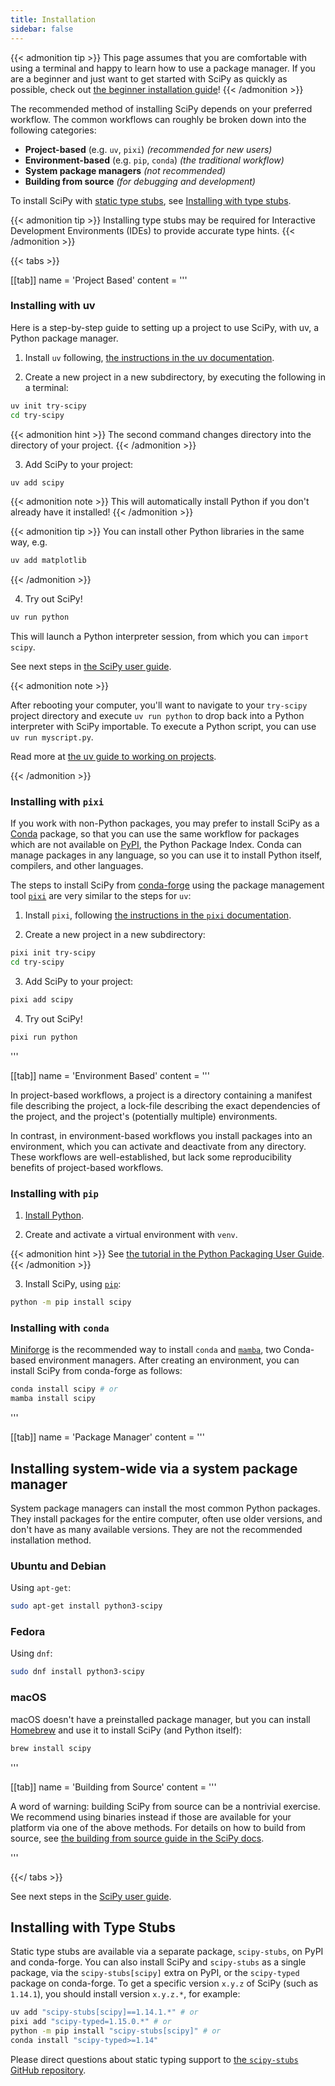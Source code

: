 ```yaml
---
title: Installation
sidebar: false
---
```


{{< admonition tip >}}
This page assumes that you are comfortable with using a terminal and happy to learn
how to use a package manager. If you are a beginner and just want to get started
with SciPy as quickly as possible, check out
[the beginner installation guide](./beginner-install.md)!
{{< /admonition >}}

The recommended method of installing SciPy depends on your preferred workflow.
The common workflows can roughly be broken down into the following
categories:

- **Project-based** (e.g. `uv`, `pixi`) *(recommended for new users)*
- **Environment-based** (e.g. `pip`, `conda`) *(the traditional workflow)*
- **System package managers** *(not recommended)*
- **Building from source** *(for debugging and development)*

To install SciPy with [static type stubs],
see [Installing with type stubs](#type-stubs).

[static type stubs]: https://typing.readthedocs.io/en/latest/guides/libraries.html

{{< admonition tip >}}
Installing type stubs may be required for
Interactive Development Environments (IDEs) to provide accurate type hints.
{{< /admonition >}}


{{< tabs >}}

[[tab]]
name = 'Project Based'
content = '''
<a name="project-based"></a>

### Installing with uv

Here is a step-by-step guide to setting up a project to use SciPy, with uv, a Python package manager.

1. Install `uv` following, [the instructions in the uv documentation](https://docs.astral.sh/uv/getting-started/installation/).

2. Create a new project in a new subdirectory, by executing the following in a terminal:
```bash
uv init try-scipy
cd try-scipy
```
{{< admonition hint >}}
The second command changes directory into the directory of your project.
{{< /admonition >}}

3. Add SciPy to your project:
```bash
uv add scipy
```

{{< admonition note >}}
This will automatically install Python if you don't already have it installed!
{{< /admonition >}}

{{< admonition tip >}}
You can install other Python libraries in the same way, e.g.
```bash
uv add matplotlib
```
{{< /admonition >}}

4. Try out SciPy!
```bash
uv run python
```
This will launch a Python interpreter session, from which you can `import scipy`.

<!-- prettier-ignore-end -->

See next steps in [the SciPy user guide][scipy-user-guide].

[scipy-user-guide]: https://docs.scipy.org/doc/scipy/tutorial/

{{< admonition note >}}

After rebooting your computer, you'll want to navigate to your `try-scipy`
project directory and execute `uv run python` to drop back into a Python interpreter
with SciPy importable.
To execute a Python script, you can use `uv run myscript.py`.

Read more at [the uv guide to working on projects][uv-projects].

[uv-projects]: https://docs.astral.sh/uv/guides/projects/

{{< /admonition >}}

### Installing with `pixi`

If you work with non-Python packages, you may prefer to install SciPy as
a [Conda] package, so that you can use the same workflow for packages which
are not available on [PyPI](https://pypi.org/), the Python Package Index.
Conda can manage packages in any language, so you can use it to install
Python itself, compilers, and other languages.

[Conda]: https://docs.conda.io/projects/conda/en/latest/index.html

The steps to install SciPy from [conda-forge] using the package management
tool [`pixi`] are very similar to the steps for `uv`:

[conda-forge]: https://conda-forge.org/
[`pixi`]: https://pixi.sh/latest/

1. Install `pixi`, following [the instructions in the `pixi` documentation][install-pixi].

[install-pixi]: https://pixi.sh/latest/

2.  Create a new project in a new subdirectory:

```bash
pixi init try-scipy
cd try-scipy
```

3.  Add SciPy to your project:
```bash
pixi add scipy
```
4. Try out SciPy!

```bash
pixi run python
```
'''

[[tab]]
name = 'Environment Based'
content = '''
<a name="environment-based"></a>

In project-based workflows, a project is a directory containing a manifest
file describing the project, a lock-file describing the exact dependencies
of the project, and the project's (potentially multiple) environments.

In contrast,
in environment-based workflows you install packages into an environment,
which you can activate and deactivate from any directory.
These workflows are well-established,
but lack some reproducibility benefits of project-based workflows.

### Installing with `pip`

<!-- prettier-ignore-start -->

1.  [Install Python](https://www.python.org/downloads/).

2.  Create and activate a virtual environment with `venv`.

{{< admonition hint >}}
See [the tutorial in the Python Packaging User Guide](https://packaging.python.org/en/latest/tutorials/installing-packages/#creating-virtual-environments).
{{< /admonition >}}

3.  Install SciPy, using [`pip`]:

```bash
python -m pip install scipy
```
<!-- prettier-ignore-end -->

[`pip`]: https://pip.pypa.io/en/stable/getting-started/

### Installing with `conda`

[Miniforge] is the recommended way to install `conda` and [`mamba`],
two Conda-based environment managers.
After creating an environment, you can install SciPy from conda-forge as follows:

```bash
conda install scipy # or
mamba install scipy
```

[Miniforge]: https://conda-forge.org/download/
[`mamba`]: https://mamba.readthedocs.io/en/latest/
'''

[[tab]]
name = 'Package Manager'
content = '''
<a name="system-package-managers"></a>

## Installing system-wide via a system package manager

System package managers can install the most common Python packages.
They install packages for the entire computer, often use older versions,
and don't have as many available versions. They are not the recommended
installation method.

### Ubuntu and Debian

Using `apt-get`:
```bash
sudo apt-get install python3-scipy
```

### Fedora

Using `dnf`:
```bash
sudo dnf install python3-scipy
```

### macOS

macOS doesn't have a preinstalled package manager, but you can install
[Homebrew](https://brew.sh/) and use it to install SciPy (and Python itself):
```bash
brew install scipy
```
'''

[[tab]]
name = 'Building from Source'
content = '''
<a name="building-from-source"></a>

A word of warning: building SciPy from source can be a nontrivial exercise. We
recommend using binaries instead if those are available for your platform
via one of the above methods.
For details on how to build from source, see
[the building from source guide in the SciPy docs][building-docs].

[building-docs]: https://scipy.github.io/devdocs/building/index.html

'''

{{</ tabs >}}

See next steps in the [SciPy user guide](https://docs.scipy.org/doc/scipy/tutorial/).

<a name="type-stubs"></a>

## Installing with Type Stubs
Static type stubs are available via a separate package, `scipy-stubs`, on
PyPI and conda-forge.
You can also install SciPy and `scipy-stubs` as a single package,
via the `scipy-stubs[scipy]` extra on PyPI, or the `scipy-typed`
package on conda-forge.
To get a specific version `x.y.z` of SciPy (such as `1.14.1`),
you should install version `x.y.z.*`, for example:

```bash
uv add "scipy-stubs[scipy]==1.14.1.*" # or
pixi add "scipy-typed=1.15.0.*" # or
python -m pip install "scipy-stubs[scipy]" # or
conda install "scipy-typed>=1.14"
```

Please direct questions about static typing support to
[the `scipy-stubs` GitHub repository](https://github.com/jorenham/scipy-stubs).

